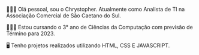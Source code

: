 👨🏻‍💻 Olá pessoal, sou o Chrystopher. Atualmente como Analista de TI na Associação Comercial de São Caetano do Sul.

👨🏻‍🎓 Estou cursando o 3° ano de Ciências da Computação com previsão de Término para 2023.

🖥️ Tenho projetos realizados utilizando HTML, CSS E JAVASCRIPT.

 
